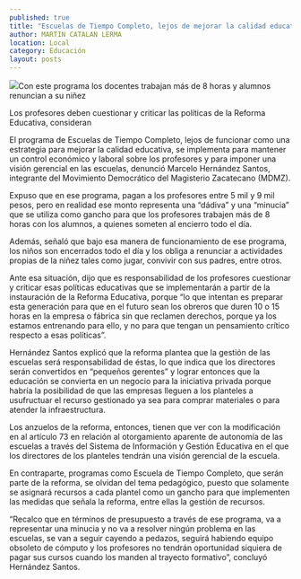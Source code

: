 ```yaml
---
published: true
title: "Escuelas de Tiempo Completo, lejos de mejorar la calidad educativa: MDMZ"
author: MARTIN CATALAN LERMA
location: Local
category: Educación
layout: posts
---
```


![](http://i.imgur.com/UUtqPH9m.jpg)Con este programa los docentes trabajan más de 8 horas y alumnos renuncian a su niñez

Los profesores deben cuestionar y criticar las políticas de la Reforma Educativa, consideran

El programa de Escuelas de Tiempo Completo, lejos de funcionar como una estrategia para mejorar la calidad educativa, se implementa para mantener un control económico y laboral sobre los profesores y para imponer una visión gerencial en las escuelas, denunció Marcelo Hernández Santos, integrante del Movimiento Democrático del Magisterio Zacatecano (MDMZ).

Expuso que en ese programa, pagan a los profesores entre 5 mil y 9 mil pesos, pero en realidad ese monto representa una “dádiva” y una “minucia” que se utiliza como gancho para que los profesores trabajen más de 8 horas con los alumnos, a quienes someten al encierro	 todo el día.

Además, señaló que bajo esa manera de funcionamiento de ese programa, los niños son encerrados todo el día y los obliga a renunciar a actividades propias de la niñez tales como jugar, convivir con sus padres, entre otros.

Ante esa situación, dijo que es responsabilidad de los profesores cuestionar y criticar esas políticas educativas que se implementarán a partir de la instauración de la Reforma Educativa, porque “lo que intentan es preparar esta generación para que en el futuro sean los obreros que duren 10 o 15 horas en la empresa o fábrica sin que reclamen derechos, porque ya los estamos entrenando para ello, y no para que tengan un pensamiento crítico respecto a esas políticas”.

Hernández Santos explicó que la reforma plantea que la gestión de las escuelas será responsabilidad de éstas, lo que indica que los directores serán convertidos en “pequeños gerentes” y lograr entonces que la educación se convierta en un negocio para la iniciativa privada porque habría la posibilidad de que las empresas lleguen a los planteles a usufructuar el recurso gestionado ya sea para comprar materiales o para atender la infraestructura.

Los anzuelos de la reforma, entonces, tienen que ver con la modificación en al artículo 73 en relación al otorgamiento aparente de autonomía de las escuelas a través del Sistema de Información y Gestión Educativa en el que los directores de los planteles tendrán una visión gerencial de la escuela.

En contraparte, programas como Escuela de Tiempo Completo, que serán parte de la reforma, se olvidan del tema pedagógico, puesto que solamente se asignará recursos a cada plantel como un gancho para que implementen las medidas que señala la reforma, entre ellas la gestión de recursos.

“Recalco que en términos de presupuesto a través de ese programa, va a representar una minucia y no va a resolver ningún problema en las escuelas, se van a seguir cayendo a pedazos, seguirá habiendo equipo obsoleto de cómputo y los profesores no tendrán oportunidad siquiera de pagar sus cursos cuando los manden al trayecto formativo”, concluyó Hernández Santos.
